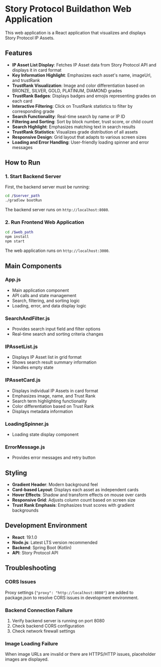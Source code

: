 # Story Protocol Buildathon Web Application

This web application is a React application that visualizes and displays Story Protocol IP Assets.

## Features

- **IP Asset List Display**: Fetches IP Asset data from Story Protocol API and displays it in card format
- **Key Information Highlight**: Emphasizes each asset's name, imageUrl, and trustRank
- **TrustRank Visualization**: Image and color differentiation based on BRONZE, SILVER, GOLD, PLATINUM, DIAMOND grades
- **TrustRank Badges**: Displays badges and emojis representing grades on each card
- **Interactive Filtering**: Click on TrustRank statistics to filter by corresponding grade
- **Search Functionality**: Real-time search by name or IP ID
- **Filtering and Sorting**: Sort by block number, trust score, or child count
- **Search Highlight**: Emphasizes matching text in search results
- **TrustRank Statistics**: Visualizes grade distribution of all assets
- **Responsive Design**: Grid layout that adapts to various screen sizes
- **Loading and Error Handling**: User-friendly loading spinner and error messages

## How to Run

### 1. Start Backend Server

First, the backend server must be running:

```bash
cd /$server_path
./gradlew bootRun
```

The backend server runs on `http://localhost:8080`.

### 2. Run Frontend Web Application

```bash
cd /$web_path
npm install
npm start
```

The web application runs on `http://localhost:3000`.

## Main Components

### App.js
- Main application component
- API calls and state management
- Search, filtering, and sorting logic
- Loading, error, and data display logic

### SearchAndFilter.js
- Provides search input field and filter options
- Real-time search and sorting criteria changes

### IPAssetList.js
- Displays IP Asset list in grid format
- Shows search result summary information
- Handles empty state

### IPAssetCard.js
- Displays individual IP Assets in card format
- Emphasizes image, name, and Trust Rank
- Search term highlighting functionality
- Color differentiation based on Trust Rank
- Displays metadata information

### LoadingSpinner.js
- Loading state display component

### ErrorMessage.js
- Provides error messages and retry button

## Styling

- **Gradient Header**: Modern background feel
- **Card-based Layout**: Displays each asset as independent cards
- **Hover Effects**: Shadow and transform effects on mouse over cards
- **Responsive Grid**: Adjusts column count based on screen size
- **Trust Rank Emphasis**: Emphasizes trust scores with gradient backgrounds

## Development Environment

- **React**: 19.1.0
- **Node.js**: Latest LTS version recommended
- **Backend**: Spring Boot (Kotlin)
- **API**: Story Protocol API

## Troubleshooting

### CORS Issues
Proxy settings (`"proxy": "http://localhost:8080"`) are added to package.json to resolve CORS issues in development environment.

### Backend Connection Failure
1. Verify backend server is running on port 8080
2. Check backend CORS configuration
3. Check network firewall settings

### Image Loading Failure
When image URLs are invalid or there are HTTPS/HTTP issues, placeholder images are displayed.
